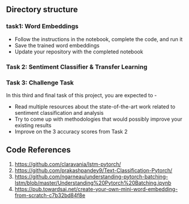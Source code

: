 ## Directory structure

### task1: Word Embeddings


* Follow the instructions in the notebook, complete the code, and run it
* Save the trained word embeddings
* Update your repository with the completed notebook

### Task 2: Sentiment Classifier & Transfer Learning

### Task 3: Challenge Task
In this third and final task of this project, you are expected to -

* Read multiple resources about the state-of-the-art work related to sentiment classification and analysis
* Try to come up with methodologies that would possibly improve your existing results
* Improve on the 3 accuracy scores from Task 2


## Code References
1. https://github.com/claravania/lstm-pytorch/
2. https://github.com/prakashpandey9/Text-Classification-Pytorch/
3. https://github.com/ngarneau/understanding-pytorch-batching-lstm/blob/master/Understanding%20Pytorch%20Batching.ipynb
4. https://pub.towardsai.net/create-your-own-mini-word-embedding-from-scratch-c7b32bd84f8e

